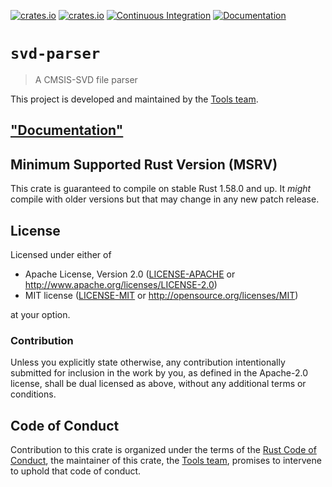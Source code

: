 [![crates.io](https://img.shields.io/crates/d/svd-parser.svg)](https://crates.io/crates/svd-parser)
[![crates.io](https://img.shields.io/crates/v/svd-parser.svg)](https://crates.io/crates/svd-parser)
[![Continuous Integration](https://github.com/rust-embedded/svd/workflows/Continuous%20Integration/badge.svg)](https://github.com/rust-embedded/svd/actions)
[![Documentation](https://docs.rs/svd-parser/badge.svg)](https://docs.rs/svd-parser)

# `svd-parser`

> A CMSIS-SVD file parser

This project is developed and maintained by the [Tools team][team].

## ["Documentation"](https://docs.rs/svd-parser)

## Minimum Supported Rust Version (MSRV)

This crate is guaranteed to compile on stable Rust 1.58.0 and up. It *might*
compile with older versions but that may change in any new patch release.

## License

Licensed under either of

- Apache License, Version 2.0 ([LICENSE-APACHE](LICENSE-APACHE) or
  http://www.apache.org/licenses/LICENSE-2.0)
- MIT license ([LICENSE-MIT](LICENSE-MIT) or http://opensource.org/licenses/MIT)

at your option.

### Contribution

Unless you explicitly state otherwise, any contribution intentionally submitted for inclusion in the
work by you, as defined in the Apache-2.0 license, shall be dual licensed as above, without any
additional terms or conditions.

## Code of Conduct

Contribution to this crate is organized under the terms of the [Rust Code of
Conduct][CoC], the maintainer of this crate, the [Tools team][team], promises
to intervene to uphold that code of conduct.

[CoC]: CODE_OF_CONDUCT.md
[team]: https://github.com/rust-embedded/wg#the-tools-team
